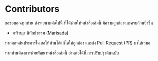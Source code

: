 # Contributors

ขอขอบคุณทุกท่าน ดังรายนามต่อไปนี้ ที่ได้ช่วยให้หนังสือเล่มนี้ มีความถูกต้องและครบถ้วนยิ่งขึ้น

* มาริษฎา พิทักษ์ธรรม ([Marisada](https://github.com/Marisada))

หากตกหล่นประการใด ขอให้ท่านได้แก้ไขให้ถูกต้อง และส่ง Pull Request (PR) มาได้เสมอ

หากท่านต้องการช่วยพัฒนาหนังสือเล่มนี้ อ่านต่อได้ที่ [การปรับปรุงต้นฉบับ](howto-contribute.md)